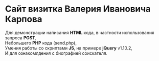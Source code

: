 # Сайт визитка Валерия Ивановича Карпова
Для демонстрации написания <strong>HTML</strong> кода, в частности использования запроса <strong>POST</strong>,
<br>
Небольшего <strong>PHP</strong> кода (send.php), 
<br>
Умения работы со скриптами <strong>JS</strong>, на примере <strong>jQuery</strong> v1.10.2, 
<br>
И для ознакомлдения с биографией соискателя.
